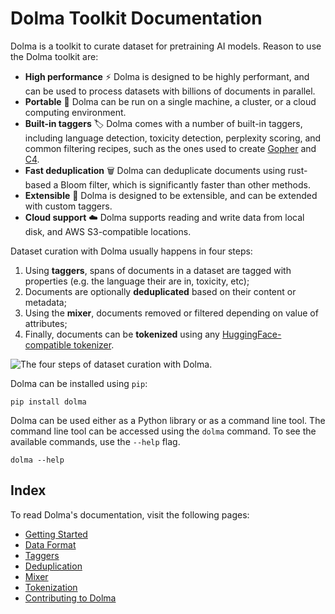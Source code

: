 # Dolma Toolkit Documentation


Dolma is a toolkit to curate dataset for pretraining AI models. Reason to use the Dolma toolkit are:

- **High performance** ⚡️ Dolma is designed to be highly performant, and can be used to process datasets with billions of documents in parallel.
- **Portable** 🧳 Dolma can be run on a single machine, a cluster, or a cloud computing environment.
- **Built-in taggers** 🏷 Dolma comes with a number of built-in taggers, including language detection, toxicity detection, perplexity scoring, and common filtering recipes, such as the ones used to create [Gopher](https://arxiv.org/abs/2112.11446) and [C4](https://arxiv.org/abs/1910.10683).
- **Fast deduplication** 🗑 Dolma can deduplicate documents using rust-based a Bloom filter, which is significantly faster than other methods.
- **Extensible** 🧩 Dolma is designed to be extensible, and can be extended with custom taggers.
- **Cloud support** ☁️ Dolma supports reading and write data from local disk, and AWS S3-compatible locations.

Dataset curation with Dolma usually happens in four steps:

1. Using **taggers**, spans of documents in a dataset are tagged with properties (e.g. the language their are in, toxicity, etc);
2. Documents are optionally **deduplicated** based on their content or metadata;
3. Using the **mixer**, documents removed or filtered depending on value of attributes;
4. Finally, documents can be **tokenized** using any [HuggingFace-compatible tokenizer](https://huggingface.co/docs/tokenizers/index).

![The four steps of dataset curation with Dolma.](assets/diagram.webp)

Dolma can be installed using `pip`:

```shell
pip install dolma
```

Dolma can be used either as a Python library or as a command line tool. The command line tool can be accessed using the `dolma` command. To see the available commands, use the `--help` flag.

```shell
dolma --help
```

## Index

To read Dolma's documentation, visit the following pages:

- [Getting Started](getting-started.md)
- [Data Format](data-format.md)
- [Taggers](taggers.md)
- [Deduplication](deduplication.md)
- [Mixer](mixer.md)
- [Tokenization](tokenize.md)
- [Contributing to Dolma](develop.md)
